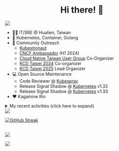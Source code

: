 <div align="center">
  <h1>Hi there! 👋</h1>
</div>

![](https://komarev.com/ghpvc/?username=tico88612&color=brightgreen&style=for-the-badge)

- 🧑‍💻 IT/SRE @ Hualien, Taiwan
- 🐳 Kubernetes, Container, Golang
- 🤝 Community Outreach
  - [Kubestronaut](https://www.cncf.io/training/kubestronaut/?p=chenghao-yang)
  - [CNCF Ambassador](https://www.cncf.io/people/ambassadors/?p=chenghao-yang) (H1 2024)
  - [Cloud Native Taiwan User Group](https://cloudnative.tw) Co-Organizer
  - [KCD Taipei 2024](https://kcd.taipei/2024) Co-organizer
  - [KCD Taipei 2025](https://kcd.taipei/2025) Lead Organizer
- 💻 Open Source Maintenance
  - Code Reviewer @ [Kubespray](https://kubespray.io/)
  - Release Signal Shadow @ [Kubernetes](https://kubernetes.io) v1.32
  - Release Signal Shadow @ [Kubernetes](https://kubernetes.io) v1.33
- ❤️ Kagamine Rin

<details>
  <summary>My recent activities (click here to expand)</summary>

  #### 👷 Check out what I'm currently working on
  
  - [kubernetes-sigs/kubespray](https://github.com/kubernetes-sigs/kubespray) - Deploy a Production Ready Kubernetes Cluster (1 week ago)
  - [kubernetes-sigs/cloud-provider-kind](https://github.com/kubernetes-sigs/cloud-provider-kind) - Cloud provider for KIND clusters (1 week ago)
  - [cloud-native-taiwan/i.kcd.taipei](https://github.com/cloud-native-taiwan/i.kcd.taipei) - Shorten URL for KCD Taipei (1 month ago)
  - [tico88612/kind-workshop](https://github.com/tico88612/kind-workshop) -  (1 month ago)
  - [sitcon-tw/2025](https://github.com/sitcon-tw/2025) -  (1 month ago)
  - [Homebrew/homebrew-core](https://github.com/Homebrew/homebrew-core) - 🍻 Default formulae for the missing package manager for macOS (or Linux) (2 months ago)
  - [cncf/k8s-conformance](https://github.com/cncf/k8s-conformance) - 🧪CNCF K8s Conformance Working Group (2 months ago)
  - [scist-tw/wc_scoreboard](https://github.com/scist-tw/wc_scoreboard) -  (3 months ago)
  - [cloud-native-taiwan/kcd-taipei-2025](https://github.com/cloud-native-taiwan/kcd-taipei-2025) -  (3 months ago)
  - [cloud-native-taiwan/Infra-Labs-Docs](https://github.com/cloud-native-taiwan/Infra-Labs-Docs) - Documentation for Cloud Native Taiwan Infra Labs (3 months ago)

  #### 🌱 My latest projects
  
  - [tico88612/kind-workshop](https://github.com/tico88612/kind-workshop) - 
  - [tico88612/blog-comments](https://github.com/tico88612/blog-comments) - 
  - [tico88612/get-real-ip](https://github.com/tico88612/get-real-ip) - 
  - [tico88612/podman-monitor-workshop](https://github.com/tico88612/podman-monitor-workshop) - 
  - [tico88612/cicd-hexo-blog-pages](https://github.com/tico88612/cicd-hexo-blog-pages) - 以 Hexo Blog 撰寫 CI/CD Pipeline 網頁
  - [tico88612/cicd-hexo-blog-template](https://github.com/tico88612/cicd-hexo-blog-template) - 以 Hexo Blog 撰寫 CI/CD Pipeline 模板
  - [tico88612/butter-toast-cup-2023](https://github.com/tico88612/butter-toast-cup-2023) - 奶油吐司杯 2023 分數計算機
  - [tico88612/cms-docker](https://github.com/tico88612/cms-docker) - Contest Management System v1.5.dev0 Docker Version
  - [tico88612/network-security-final](https://github.com/tico88612/network-security-final) - 
  - [tico88612/docker-init.engineer](https://github.com/tico88612/docker-init.engineer) - 純靠北工程師 Docker 架設版

  #### 🔭 Latest releases I've contributed to
  
  - [HunterPie/localization](https://github.com/HunterPie/localization) ([v1.1.11](https://github.com/HunterPie/localization/releases/tag/v1.1.11), 2 days ago) - Localization repository for HunterPie&#39;s client
  - [etcd-io/etcd](https://github.com/etcd-io/etcd) ([v3.4.37](https://github.com/etcd-io/etcd/releases/tag/v3.4.37), 3 days ago) - Distributed reliable key-value store for the most critical data of a distributed system
  - [meshery/meshery](https://github.com/meshery/meshery) ([v0.8.57](https://github.com/meshery/meshery/releases/tag/v0.8.57), 1 week ago) - Meshery, the cloud native manager
  - [kubeflow/trainer](https://github.com/kubeflow/trainer) ([v1.9.1](https://github.com/kubeflow/trainer/releases/tag/v1.9.1), 2 weeks ago) - Distributed ML Training and Fine-Tuning on Kubernetes
  - [kubernetes-sigs/cloud-provider-kind](https://github.com/kubernetes-sigs/cloud-provider-kind) ([v0.6.0](https://github.com/kubernetes-sigs/cloud-provider-kind/releases/tag/v0.6.0), 1 month ago) - Cloud provider for KIND clusters
  - [kubernetes-sigs/kubespray](https://github.com/kubernetes-sigs/kubespray) ([v2.27.0](https://github.com/kubernetes-sigs/kubespray/releases/tag/v2.27.0), 3 months ago) - Deploy a Production Ready Kubernetes Cluster
  - [kubernetes/website](https://github.com/kubernetes/website) ([snapshot-initial-v1.32](https://github.com/kubernetes/website/releases/tag/snapshot-initial-v1.32), 4 months ago) - Kubernetes website and documentation repo: 
  - [metallb/metallb-operator](https://github.com/metallb/metallb-operator) ([v0.14.2](https://github.com/metallb/metallb-operator/releases/tag/v0.14.2), 11 months ago) - MetalLB Operator for deploying metallb
  - [coredns/deployment](https://github.com/coredns/deployment) ([coredns-1.14.0](https://github.com/coredns/deployment/releases/tag/coredns-1.14.0), 4 years ago) - Scripts, utilities, and examples for deploying CoreDNS.

  #### 🔨 My recent Pull Requests
  
  - [Fix: kubeadm secondary use file discovery validation](https://github.com/kubernetes-sigs/kubespray/pull/12132) on [kubernetes-sigs/kubespray](https://github.com/kubernetes-sigs/kubespray) (today)
  - [Refactor MetalLB Installation](https://github.com/kubernetes-sigs/kubespray/pull/12126) on [kubernetes-sigs/kubespray](https://github.com/kubernetes-sigs/kubespray) (1 week ago)
  - [Bump: OpenStack Cloud Controller Manager upgrade to v1.32.0](https://github.com/kubernetes-sigs/kubespray/pull/12121) on [kubernetes-sigs/kubespray](https://github.com/kubernetes-sigs/kubespray) (1 week ago)
  - [Update envoy to v1.33.2](https://github.com/kubernetes-sigs/cloud-provider-kind/pull/226) on [kubernetes-sigs/cloud-provider-kind](https://github.com/kubernetes-sigs/cloud-provider-kind) (1 week ago)
  - [[rbd-provisioner] deprecate outdated application and documentation](https://github.com/kubernetes-sigs/kubespray/pull/12114) on [kubernetes-sigs/kubespray](https://github.com/kubernetes-sigs/kubespray) (1 week ago)
  - [[cephfs-provisioner] deprecate outdated application and documentation](https://github.com/kubernetes-sigs/kubespray/pull/12113) on [kubernetes-sigs/kubespray](https://github.com/kubernetes-sigs/kubespray) (1 week ago)
  - [Add bug issue template](https://github.com/metal3-io/metal3-dev-env/pull/1516) on [metal3-io/metal3-dev-env](https://github.com/metal3-io/metal3-dev-env) (2 weeks ago)
  - [Refactor Cilium CNI installation](https://github.com/kubernetes-sigs/kubespray/pull/12101) on [kubernetes-sigs/kubespray](https://github.com/kubernetes-sigs/kubespray) (2 weeks ago)
  - [[release-2.27] [calico] Fix v3.29.2 crds archive checksum](https://github.com/kubernetes-sigs/kubespray/pull/12082) on [kubernetes-sigs/kubespray](https://github.com/kubernetes-sigs/kubespray) (3 weeks ago)
  - [[release-2.26] Bump ingress-nginx to 1.11.5 and certgen to 1.5.2](https://github.com/kubernetes-sigs/kubespray/pull/12081) on [kubernetes-sigs/kubespray](https://github.com/kubernetes-sigs/kubespray) (3 weeks ago)

  #### ⭐ Recent Stars
  
  - [srl-labs/containerlab](https://github.com/srl-labs/containerlab) - container-based networking labs (3 days ago)
  - [microsoft/typescript-go](https://github.com/microsoft/typescript-go) - Staging repo for development of native port of TypeScript (1 month ago)
  - [riccardoperra/codeimage](https://github.com/riccardoperra/codeimage) - A tool to beautify your code screenshots. Built with SolidJS and Fastify. (2 months ago)
  - [inspektor-gadget/inspektor-gadget](https://github.com/inspektor-gadget/inspektor-gadget) - Inspektor Gadget is a set of tools and framework for data collection and system inspection on Kubernetes clusters and Linux hosts using eBPF (5 months ago)
  - [charmbracelet/vhs](https://github.com/charmbracelet/vhs) - Your CLI home video recorder 📼 (5 months ago)
  - [knabben/stalker](https://github.com/knabben/stalker) - Stalk and Hunt Flake Testgrid Jobs  (5 months ago)
  - [ljcucc/mobai-alei](https://github.com/ljcucc/mobai-alei) - 膜拜阿雷的信眾有福了！現在到 mobai-alei.ljcu.cc 就可以產生膜拜貼圖！ (7 months ago)
  - [aome510/spotify-player](https://github.com/aome510/spotify-player) - A Spotify player in the terminal with full feature parity (9 months ago)
  - [nalexn/clean-architecture-swiftui](https://github.com/nalexn/clean-architecture-swiftui) - SwiftUI sample app using Clean Architecture. Examples of working with SwiftData persistence, networking, dependency injection, unit testing, and more. (9 months ago)
  - [bpg/terraform-provider-proxmox](https://github.com/bpg/terraform-provider-proxmox) - Terraform / OpenTofu Provider for Proxmox VE (9 months ago)

  #### 👯 Check out some of my recent followers
  
  - [yashpawar6849](https://github.com/yashpawar6849)
  - [farshadasadpour](https://github.com/farshadasadpour)
  - [AudMonte01](https://github.com/AudMonte01)
  - [leana8959](https://github.com/leana8959)
  - [977812671](https://github.com/977812671)
</details>

<img src="https://github-readme-stats.vercel.app/api?username=tico88612&hide_title=true&count_private=true&show_icons=true" />

<br>

<a href="https://git.io/streak-stats"><img src="https://streak-stats.demolab.com?user=tico88612&theme=one-dark-pro" alt="GitHub Streak" /></a>

<br>

<img src="https://github-profile-trophy.vercel.app/?username=tico88612&theme=flat&no-frame=true&theme=onedark&margin-w=15&column=4" />


![](https://hit.yhype.me/github/profile?user_id=17496418)
